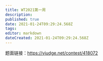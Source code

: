 ```yaml
---
title: WT2021第一周
description: 
published: true
date: 2021-01-24T09:29:24.568Z
tags: 
editor: markdown
dateCreated: 2021-01-24T09:29:24.568Z
---
```


题面链接：https://vjudge.net/contest/418072
